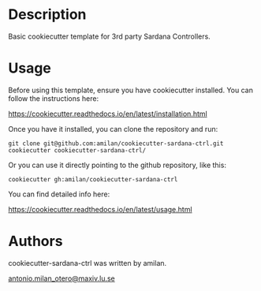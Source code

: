 # Description

Basic cookiecutter template for 3rd party Sardana Controllers.

# Usage

Before using this template, ensure you have cookiecutter installed. You can follow the instructions here:

https://cookiecutter.readthedocs.io/en/latest/installation.html

Once you have it installed, you can clone the repository and run:

```
git clone git@github.com:amilan/cookiecutter-sardana-ctrl.git
cookiecutter cookiecutter-sardana-ctrl/
```

Or you can use it directly pointing to the github repository, like this:

```
cookiecutter gh:amilan/cookiecutter-sardana-ctrl

```

You can find detailed info here:

https://cookiecutter.readthedocs.io/en/latest/usage.html

# Authors

cookiecutter-sardana-ctrl was written by amilan.

antonio.milan_otero@maxiv.lu.se
